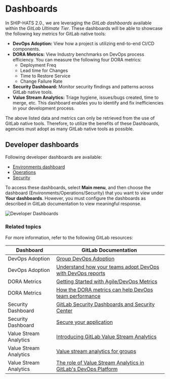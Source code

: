 # Dashboards

In SHIP-HATS 2.0., we are leveraging the *GitLab dashboards* available within the *GitLab Ultimate Tier*. These dashboards will be able to showcase the following key metrics for GitLab native tools:  

- **DevOps Adoption:** View how a project is utilizing end-to-end CI/CD components. <!--This dashboard will show GitLab native adoption only.-->
- **DORA Metrics:** View Industry benchmarks on DevOps process efficiency. You can measure the following four DORA metrics:
    - Deployment Freq
    - Lead time for Changes
    - Time to Restore Service
    - Change Failure Rate
- **Security Dashboard:** Monitor security findings and patterns across GitLab native tools. <!--This dashboard does not show data for SonarQube and Nexus IQ-->
- **Value Stream Analytics:** Triage hygiene, issues/bugs created, time to merge, etc. This dashboard enables you to identify and fix inefficiencies in your development process. <!--This dashboard does not show data for Jira/Confluence issues-->

The above listed data and metrics can only be retrieved from the use of GitLab native tools. Therefore, to utilize the benefits of these Dashboards, agencies must adopt as many GitLab native tools as possible.

## Developer dashboards

Following developer dashboards are available:

- [Environments dashboard](https://docs.gitlab.com/ee/ci/environments/environments_dashboard.html) 
- [Operations](https://docs.gitlab.com/ee/user/operations_dashboard/)
- [Security](https://docs.gitlab.com/ee/user/application_security/security_dashboard/) 

To access these dashboards, select **Main menu**, and then choose the dashboard (Environments/Operations/Security) that you want to view under **Your dashboards**. However, you must configure the dashboards as described in GitLab documentation to view meaningful response. 

![Developer Dashboards](./images/gitlab-developer-dashboards.png)


### Related topics

For more information, refer to the following GitLab resources:

|Dashboard|GitLab Documentation|
|---|---|
|DevOps Adoption|[Group DevOps Adoption](https://docs.gitlab.com/ee/user/group/devops_adoption/)
|DevOps Adoption|[Understand how your teams adopt DevOps with DevOps reports](https://about.gitlab.com/blog/2021/12/15/devops-adoption/)|
|DORA Metrics| [Getting Started with Agile/DevOps Metrics](https://about.gitlab.com/handbook/marketing/strategic-marketing/devops-metrics)|
|DORA Metrics|[How the DORA metrics can help DevOps team performance](https://about.gitlab.com/blog/2022/04/20/how-the-dora-metrics-can-help-devops-team-performance/)|
|Security Dashboard|[GitLab Security Dashboards and Security Center](https://docs.gitlab.com/ee/user/application_security/security_dashboard/)|
|Security Dashboard|[Secure your application](https://docs.gitlab.com/ee/user/application_security/)|
|Value Stream Analytics|[Introducing GitLab Value Stream Analytics](https://about.gitlab.com/stages-devops-lifecycle/value-stream-analytics/)|
|Value Stream Analytics|[Value stream analytics for groups](https://docs.gitlab.com/ee/user/group/value_stream_analytics/)|
|Value Stream Analytics|[The role of Value Stream Analytics in GitLab's DevOps Platform](https://about.gitlab.com/blog/2022/01/24/gitlab-value-stream-analytics/)|
